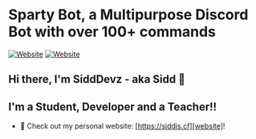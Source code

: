 # Sparty Bot, a Multipurpose Discord Bot with over 100+ commands

[![Website](https://img.shields.io/website?label=siddis.cf&style=for-the-badge&url=https%3A%2F%2Fsiddis.cf)](https://siddis.cf)
[![Website](https://img.shields.io/website?label=codeSTACKr.com&style=for-the-badge&url=https%3A%2F%2Fsparty.dev)](https://sparty.dev)

## Hi there, I'm SiddDevz - aka Sidd 👋
## I'm a Student, Developer and a Teacher!!

- 🔭 Check out my personal website: [https://siddis.cf][website]!
